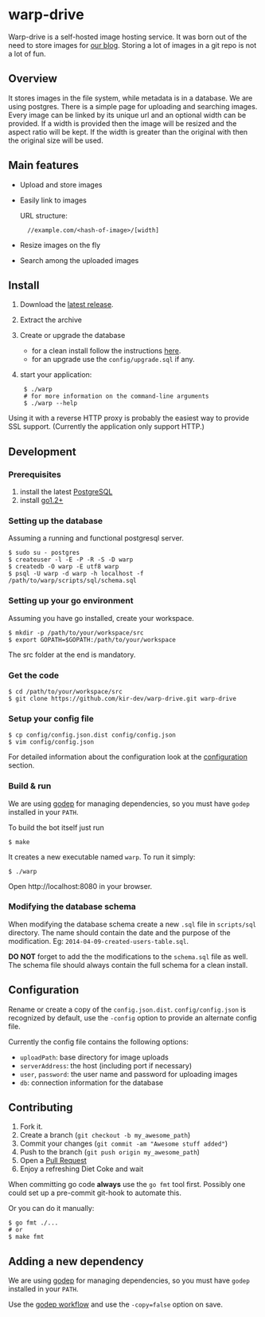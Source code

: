 # warp-drive

Warp-drive is a self-hosted image hosting service. It was born out of the need
to store images for [our blog](http://kir-dev.sch.bme.hu). Storing a lot of
images in a git repo is not a lot of fun.

## Overview

It stores images in the file system, while metadata is in a database. We are
using postgres. There is a simple page for uploading and searching images. Every
image can be linked by its unique url and an optional width can be provided. If
a width is provided then the image will be resized and the aspect ratio will be
kept. If the width is greater than the original with then the original size will
be used.

## Main features

* Upload and store images
* Easily link to images

    URL structure:

        //example.com/<hash-of-image>/[width]

* Resize images on the fly
* Search among the uploaded images

## Install

1. Download the [latest release](https://github.com/kir-dev/warp-drive/releases/latest).
2. Extract the archive
3. Create or upgrade the database
    * for a clean install follow the instructions [here](#setting-up-the-database).
    * for an upgrade use the `config/upgrade.sql` if any.
4. start your application:

        $ ./warp
        # for more information on the command-line arguments
        $ ./warp --help

Using it with a reverse HTTP proxy is probably the easiest way to provide SSL
support. (Currently the application only support HTTP.)

## Development

### Prerequisites

1. install the latest [PostgreSQL](http://www.postgresql.org/download/)
2. install [go1.2+](http://golang.org/doc/install#download)

### Setting up the database

Assuming a running and functional postgresql server.

    $ sudo su - postgres
    $ createuser -l -E -P -R -S -D warp
    $ createdb -O warp -E utf8 warp
    $ psql -U warp -d warp -h localhost -f /path/to/warp/scripts/sql/schema.sql

### Setting up your go environment

Assuming you have go installed, create your workspace.

    $ mkdir -p /path/to/your/workspace/src
    $ export GOPATH=$GOPATH:/path/to/your/workspace

The src folder at the end is mandatory.

### Get the code

    $ cd /path/to/your/workspace/src
    $ git clone https://github.com/kir-dev/warp-drive.git warp-drive

### Setup your config file

    $ cp config/config.json.dist config/config.json
    $ vim config/config.json

For detailed information about the configuration look at the
[configuration](#configuration) section.

### Build & run

We are using [godep](https://github.com/tools/godep) for managing dependencies,
so you must have `godep` installed in your `PATH`.

To build the bot itself just run

    $ make

It creates a new executable named `warp`. To run it simply:

    $ ./warp

Open http://localhost:8080 in your browser.

### Modifying the database schema

When modifying the database schema create a new `.sql` file in `scripts/sql`
directory. The name should contain the date and the purpose of the modification.
Eg: `2014-04-09-created-users-table.sql`.

**DO NOT** forget to add the the modifications to the `schema.sql` file as well.
The schema file should always contain the full schema for a clean install.

## Configuration

Rename or create a copy of the `config.json.dist`. `config/config.json` is
recognized by default, use the `-config` option to provide an alternate config
file.

Currently the config file contains the following options:

* `uploadPath`: base directory for image uploads
* `serverAddress`: the host (including port if necessary)
* `user`, `password`: the user name and password for uploading images
* `db`: connection information for the database

## Contributing

1. Fork it.
2. Create a branch (`git checkout -b my_awesome_path`)
3. Commit your changes (`git commit -am "Awesome stuff added"`)
4. Push to the branch (`git push origin my_awesome_path`)
5. Open a [Pull Request][1]
6. Enjoy a refreshing Diet Coke and wait

When committing go code **always** use the `go fmt` tool first. Possibly one could
set up a pre-commit git-hook to automate this.

Or you can do it manually:

    $ go fmt ./...
    # or
    $ make fmt

## Adding a new dependency

We are using [godep](https://github.com/tools/godep) for managing dependencies,
so you must have `godep` installed in your `PATH`.

Use the [godep workflow](https://github.com/tools/godep#add-or-update-a-dependency)
and use the `-copy=false` option on save.

[1]: https://github.com/kir-dev/warp-drive/pulls
